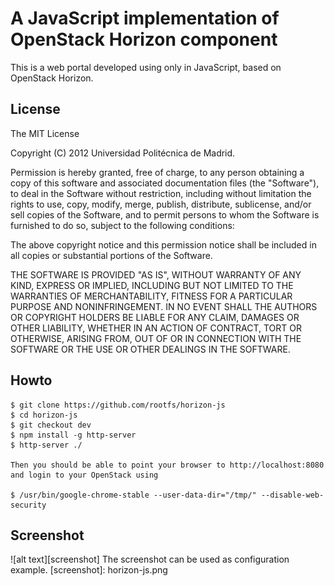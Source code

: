 # A JavaScript implementation of OpenStack Horizon component 

This is a web portal developed using only in JavaScript, based on OpenStack Horizon.


## License

The MIT License

Copyright (C) 2012 Universidad Politécnica de Madrid.

Permission is hereby granted, free of charge, to any person obtaining a copy of this software and associated documentation files (the "Software"), to deal in the Software without restriction, including without limitation the rights to use, copy, modify, merge, publish, distribute, sublicense, and/or sell copies of the Software, and to permit persons to whom the Software is furnished to do so, subject to the following conditions:

The above copyright notice and this permission notice shall be included in all copies or substantial portions of the Software.

THE SOFTWARE IS PROVIDED "AS IS", WITHOUT WARRANTY OF ANY KIND, EXPRESS OR IMPLIED, INCLUDING BUT NOT LIMITED TO THE WARRANTIES OF MERCHANTABILITY, FITNESS FOR A PARTICULAR PURPOSE AND NONINFRINGEMENT. IN NO EVENT SHALL THE AUTHORS OR COPYRIGHT HOLDERS BE LIABLE FOR ANY CLAIM, DAMAGES OR OTHER LIABILITY, WHETHER IN AN ACTION OF CONTRACT, TORT OR OTHERWISE, ARISING FROM, OUT OF OR IN CONNECTION WITH THE SOFTWARE OR THE USE OR OTHER DEALINGS IN THE SOFTWARE.
## Howto


    $ git clone https://github.com/rootfs/horizon-js
    $ cd horizon-js
    $ git checkout dev
    $ npm install -g http-server
    $ http-server ./

    Then you should be able to point your browser to http://localhost:8080 and login to your OpenStack using 

    $ /usr/bin/google-chrome-stable --user-data-dir="/tmp/" --disable-web-security
    
## Screenshot

 ![alt text][screenshot] The screenshot can be used as configuration example.
[screenshot]: horizon-js.png
